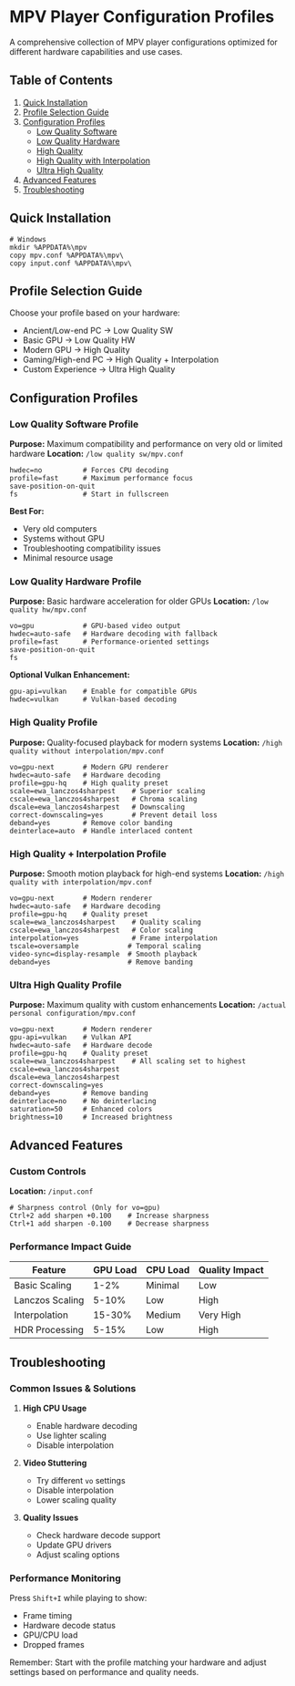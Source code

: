 # MPV Player Configuration Profiles

A comprehensive collection of MPV player configurations optimized for different hardware capabilities and use cases.

## Table of Contents
1. [Quick Installation](#quick-installation)
2. [Profile Selection Guide](#profile-selection-guide)
3. [Configuration Profiles](#configuration-profiles)
   - [Low Quality Software](#low-quality-software-profile)
   - [Low Quality Hardware](#low-quality-hardware-profile)
   - [High Quality](#high-quality-profile)
   - [High Quality with Interpolation](#high-quality--interpolation-profile)
   - [Ultra High Quality](#ultra-high-quality-profile)
4. [Advanced Features](#advanced-features)
5. [Troubleshooting](#troubleshooting)

## Quick Installation
```batch
# Windows
mkdir %APPDATA%\mpv
copy mpv.conf %APPDATA%\mpv\
copy input.conf %APPDATA%\mpv\
```

## Profile Selection Guide
Choose your profile based on your hardware:
- Ancient/Low-end PC → Low Quality SW
- Basic GPU → Low Quality HW
- Modern GPU → High Quality
- Gaming/High-end PC → High Quality + Interpolation
- Custom Experience → Ultra High Quality

## Configuration Profiles

### Low Quality Software Profile
**Purpose:** Maximum compatibility and performance on very old or limited hardware
**Location:** `/low quality sw/mpv.conf`

```properties
hwdec=no          # Forces CPU decoding
profile=fast      # Maximum performance focus
save-position-on-quit
fs                # Start in fullscreen
```

**Best For:**
- Very old computers
- Systems without GPU
- Troubleshooting compatibility issues
- Minimal resource usage

### Low Quality Hardware Profile
**Purpose:** Basic hardware acceleration for older GPUs
**Location:** `/low quality hw/mpv.conf`

```properties
vo=gpu            # GPU-based video output
hwdec=auto-safe   # Hardware decoding with fallback
profile=fast      # Performance-oriented settings
save-position-on-quit
fs
```

**Optional Vulkan Enhancement:**
```properties
gpu-api=vulkan    # Enable for compatible GPUs
hwdec=vulkan      # Vulkan-based decoding
```

### High Quality Profile
**Purpose:** Quality-focused playback for modern systems
**Location:** `/high quality without interpolation/mpv.conf`

```properties
vo=gpu-next       # Modern GPU renderer
hwdec=auto-safe   # Hardware decoding
profile=gpu-hq    # High quality preset
scale=ewa_lanczos4sharpest    # Superior scaling
cscale=ewa_lanczos4sharpest   # Chroma scaling
dscale=ewa_lanczos4sharpest   # Downscaling
correct-downscaling=yes       # Prevent detail loss
deband=yes        # Remove color banding
deinterlace=auto  # Handle interlaced content
```

### High Quality + Interpolation Profile
**Purpose:** Smooth motion playback for high-end systems
**Location:** `/high quality with interpolation/mpv.conf`

```properties
vo=gpu-next       # Modern renderer
hwdec=auto-safe   # Hardware decoding
profile=gpu-hq    # Quality preset
scale=ewa_lanczos4sharpest    # Quality scaling
cscale=ewa_lanczos4sharpest   # Color scaling
interpolation=yes             # Frame interpolation
tscale=oversample            # Temporal scaling
video-sync=display-resample  # Smooth playback
deband=yes                   # Remove banding
```

### Ultra High Quality Profile
**Purpose:** Maximum quality with custom enhancements
**Location:** `/actual personal configuration/mpv.conf`

```properties
vo=gpu-next       # Modern renderer
gpu-api=vulkan    # Vulkan API
hwdec=auto-safe   # Hardware decode
profile=gpu-hq    # Quality preset
scale=ewa_lanczos4sharpest    # All scaling set to highest
cscale=ewa_lanczos4sharpest
dscale=ewa_lanczos4sharpest
correct-downscaling=yes
deband=yes        # Remove banding
deinterlace=no    # No deinterlacing
saturation=50     # Enhanced colors
brightness=10     # Increased brightness
```

## Advanced Features

### Custom Controls
**Location:** `/input.conf`
```properties
# Sharpness control (Only for vo=gpu)
Ctrl+2 add sharpen +0.100    # Increase sharpness
Ctrl+1 add sharpen -0.100    # Decrease sharpness
```

### Performance Impact Guide

| Feature | GPU Load | CPU Load | Quality Impact |
|---------|----------|----------|----------------|
| Basic Scaling | 1-2% | Minimal | Low |
| Lanczos Scaling | 5-10% | Low | High |
| Interpolation | 15-30% | Medium | Very High |
| HDR Processing | 5-15% | Low | High |

## Troubleshooting

### Common Issues & Solutions
1. **High CPU Usage**
   - Enable hardware decoding
   - Use lighter scaling
   - Disable interpolation

2. **Video Stuttering**
   - Try different `vo` settings
   - Disable interpolation
   - Lower scaling quality

3. **Quality Issues**
   - Check hardware decode support
   - Update GPU drivers
   - Adjust scaling options

### Performance Monitoring
Press `Shift+I` while playing to show:
- Frame timing
- Hardware decode status
- GPU/CPU load
- Dropped frames

Remember: Start with the profile matching your hardware and adjust settings based on performance and quality needs.
